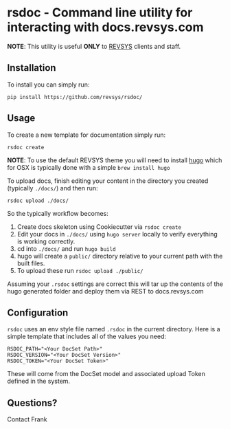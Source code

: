 # rsdoc - Command line utility for interacting with docs.revsys.com

**NOTE**: This utility is useful **ONLY** to [REVSYS](http://www.revsys.com)
clients and staff.

## Installation

To install you can simply run:

    pip install https://github.com/revsys/rsdoc/

## Usage

To create a new template for documentation simply run:

    rsdoc create

**NOTE**: To use the default REVSYS theme you will need to install [hugo](https://gohugo.io/) which for OSX is typically done with a simple `brew install hugo`

To upload docs, finish editing your content in the directory you created (typically `./docs/`) and then run:

    rsdoc upload ./docs/

So the typically workflow becomes:

1. Create docs skeleton using Cookiecutter via `rsdoc create`
1. Edit your docs in `./docs/` using `hugo server` locally to verify everything is working correctly.
1. cd into `./docs/` and run `hugo build`
1. hugo will create a `public/` directory relative to your current path with the built files.
1. To upload these run `rsdoc upload ./public/`

Assuming your `.rsdoc` settings are correct this will tar up the contents of the hugo generated folder and deploy them via REST to docs.revsys.com

## Configuration

`rsdoc` uses an env style file named `.rsdoc` in the current directory.  Here is a simple template that includes all of the values you need:

```
RSDOC_PATH="<Your DocSet Path>"
RSDOC_VERSION="<Your DocSet Version>"
RSDOC_TOKEN="<Your DocSet Token>"
```

These will come from the DocSet model and associated upload Token defined in the system.

## Questions?

Contact Frank
